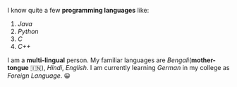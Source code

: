 I know quite a few **programming languages** like:
1. *Java*
2. *Python*
3. *C*
4. *C++*

I am a **multi-lingual** person. My familiar languages are *Bengali*(**mother-tongue** 🇮🇳), *Hindi*, *English*. I am currently learning *German* in my college as *Foreign Language*. 😀
